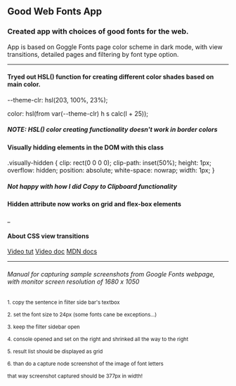 ## Good Web Fonts App

### Created app with choices of good fonts for the web.

App is based on Goggle Fonts page color scheme in dark mode, with view transitions, detailed pages and filtering by font type option.
____

#### Tryed out HSL() function for creating different color shades based on main color.
--theme-clr: hsl(203, 100%, 23%);

color: hsl(from var(--theme-clr) h s calc(l + 25));
##### NOTE: HSL() color creating functionality doesn't work in border colors

#### Visually hidding elements in the DOM with this class
.visually-hidden {
    clip: rect(0 0 0 0);
    clip-path: inset(50%);
    height: 1px;
    overflow: hidden;
    position: absolute;
    white-space: nowrap;
    width: 1px;
}

##### Not happy with how I did Copy to Clipboard functionality

#### Hidden attribute now works on grid and flex-box elements
_

#### About CSS view transitions
[Video tut](https://www.youtube.com/watch?v=quvE1uu1f_I)
[Video doc](https://www.youtube.com/watch?v=DtErR1UUyiU)
[MDN docs](https://developer.mozilla.org/en-US/docs/Web/CSS/::view-transition-group)

___


###### Manual for capturing sample screenshots from Google Fonts webpage, with monitor screen resolution of 1680 x 1050

<small>1. copy the sentence in filter side bar's textbox</small>

<small>2. set the font size to 24px (some fonts cane be exceptions...)</small>

<small>3. keep the filter sidebar open</small>

<small>4. console opened and set on the right and shrinked all the way to the right</small>

<small>5. result list should be displayed as grid</small>

<small>6. than do a capture node screenshot of the image of font letters</small>

<small>that way screenshot captured should be 377px in width!</small>